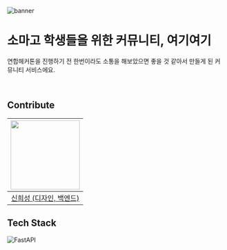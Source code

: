 ![banner](https://github.com/user-attachments/assets/bb945cfa-b1db-45fc-960e-590ba1f5595f)

# 소마고 학생들을 위한 커뮤니티, 여기여기
연합헤커톤을 진행하기 전 한번이라도 소통을 해보았으면 좋을 것 같아서 만들게 된 커뮤니티 서비스에요.


<br>

## Contribute
|<img src="https://avatars.githubusercontent.com/u/128358820?v=4" width="160">|
|:-:|
|[신희성 (디자인, 백엔드)](https://github.com/huise0ng)|


## Tech Stack
![FastAPI](https://img.shields.io/badge/FastAPI-000000?style=for-the-badge&logo=fastapi)